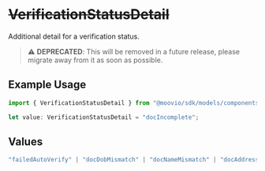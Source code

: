 # ~~VerificationStatusDetail~~

Additional detail for a verification status.

> :warning: **DEPRECATED**: This will be removed in a future release, please migrate away from it as soon as possible.

## Example Usage

```typescript
import { VerificationStatusDetail } from "@moovio/sdk/models/components";

let value: VerificationStatusDetail = "docIncomplete";
```

## Values

```typescript
"failedAutoVerify" | "docDobMismatch" | "docNameMismatch" | "docAddressMismatch" | "docNumberMismatch" | "docIncomplete" | "docFailedRisk" | "potentialAccountSanctionsMatch" | "potentialRepresentativeSanctionsMatch" | "failedOther"
```